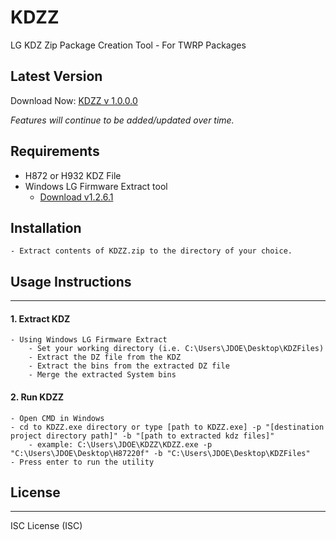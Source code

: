 # KDZZ

LG KDZ Zip Package Creation Tool - For TWRP Packages

## Latest Version 

  Download Now: [KDZZ v 1.0.0.0](https://bitbucket.org/jamgalactic/kdzz/downloads/KDZZ_1.0.0.0.zip)

*Features will continue to be added/updated over time.*

## Requirements
	
  - H872 or H932 KDZ File
  - Windows LG Firmware Extract tool
    - [Download v1.2.6.1](https://sourceforge.net/projects/lgtools/files/KDZTools/WindowsLGFirmwareExtract_v1.2.6.1.zip/download)
	
## Installation

	- Extract contents of KDZZ.zip to the directory of your choice.

## Usage Instructions
---
#### 1. Extract KDZ

	- Using Windows LG Firmware Extract
		- Set your working directory (i.e. C:\Users\JDOE\Desktop\KDZFiles)
		- Extract the DZ file from the KDZ
		- Extract the bins from the extracted DZ file
		- Merge the extracted System bins

#### 2. Run KDZZ

	- Open CMD in Windows
	- cd to KDZZ.exe directory or type [path to KDZZ.exe] -p "[destination project directory path]" -b "[path to extracted kdz files]"
		- example: C:\Users\JDOE\KDZZ\KDZZ.exe -p "C:\Users\JDOE\Desktop\H87220f" -b "C:\Users\JDOE\Desktop\KDZFiles"
	- Press enter to run the utility

## License
---
ISC License (ISC)